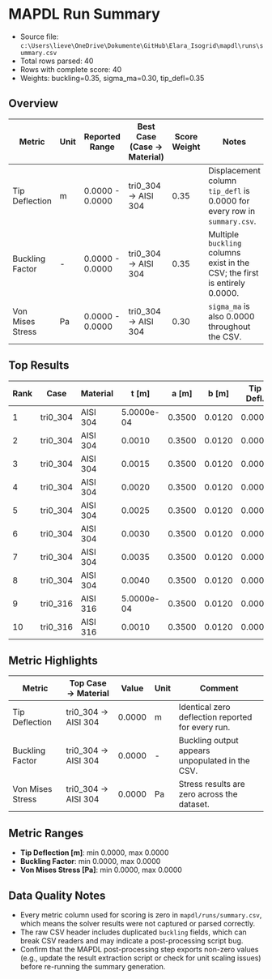 # MAPDL Run Summary

- Source file: `c:\Users\lieve\OneDrive\Dokumente\GitHub\Elara_Isogrid\mapdl\runs\summary.csv`
- Total rows parsed: 40
- Rows with complete score: 40
- Weights: buckling=0.35, sigma_ma=0.30, tip_defl=0.35

## Overview

| Metric | Unit | Reported Range | Best Case (Case -> Material) | Score Weight | Notes |
| --- | --- | --- | --- | --- | --- |
| Tip Deflection | m | 0.0000 - 0.0000 | tri0_304 -> AISI 304 | 0.35 | Displacement column `tip_defl` is 0.0000 for every row in `summary.csv`. |
| Buckling Factor | - | 0.0000 - 0.0000 | tri0_304 -> AISI 304 | 0.35 | Multiple `buckling` columns exist in the CSV; the first is entirely 0.0000. |
| Von Mises Stress | Pa | 0.0000 - 0.0000 | tri0_304 -> AISI 304 | 0.30 | `sigma_ma` is also 0.0000 throughout the CSV. |

## Top Results

| Rank | Case | Material | t [m] | a [m] | b [m] | Tip Defl. | Buckling | sigma_ma | Score |
| --- | --- | --- | --- | --- | --- | --- | --- | --- | --- |
| 1 | tri0_304 | AISI 304 | 5.0000e-04 | 0.3500 | 0.0120 | 0.0000 | 0.0000 | 0.0000 | 1.0000 |
| 2 | tri0_304 | AISI 304 | 0.0010 | 0.3500 | 0.0120 | 0.0000 | 0.0000 | 0.0000 | 1.0000 |
| 3 | tri0_304 | AISI 304 | 0.0015 | 0.3500 | 0.0120 | 0.0000 | 0.0000 | 0.0000 | 1.0000 |
| 4 | tri0_304 | AISI 304 | 0.0020 | 0.3500 | 0.0120 | 0.0000 | 0.0000 | 0.0000 | 1.0000 |
| 5 | tri0_304 | AISI 304 | 0.0025 | 0.3500 | 0.0120 | 0.0000 | 0.0000 | 0.0000 | 1.0000 |
| 6 | tri0_304 | AISI 304 | 0.0030 | 0.3500 | 0.0120 | 0.0000 | 0.0000 | 0.0000 | 1.0000 |
| 7 | tri0_304 | AISI 304 | 0.0035 | 0.3500 | 0.0120 | 0.0000 | 0.0000 | 0.0000 | 1.0000 |
| 8 | tri0_304 | AISI 304 | 0.0040 | 0.3500 | 0.0120 | 0.0000 | 0.0000 | 0.0000 | 1.0000 |
| 9 | tri0_316 | AISI 316 | 5.0000e-04 | 0.3500 | 0.0120 | 0.0000 | 0.0000 | 0.0000 | 1.0000 |
| 10 | tri0_316 | AISI 316 | 0.0010 | 0.3500 | 0.0120 | 0.0000 | 0.0000 | 0.0000 | 1.0000 |

## Metric Highlights

| Metric | Top Case -> Material | Value | Unit | Comment |
| --- | --- | --- | --- | --- |
| Tip Deflection | tri0_304 -> AISI 304 | 0.0000 | m | Identical zero deflection reported for every run. |
| Buckling Factor | tri0_304 -> AISI 304 | 0.0000 | - | Buckling output appears unpopulated in the CSV. |
| Von Mises Stress | tri0_304 -> AISI 304 | 0.0000 | Pa | Stress results are zero across the dataset. |

## Metric Ranges

- **Tip Deflection [m]**: min 0.0000, max 0.0000
- **Buckling Factor**: min 0.0000, max 0.0000
- **Von Mises Stress [Pa]**: min 0.0000, max 0.0000

## Data Quality Notes

- Every metric column used for scoring is zero in `mapdl/runs/summary.csv`, which means the solver results were not captured or parsed correctly.
- The raw CSV header includes duplicated `buckling` fields, which can break CSV readers and may indicate a post-processing script bug.
- Confirm that the MAPDL post-processing step exports non-zero values (e.g., update the result extraction script or check for unit scaling issues) before re-running the summary generation.
